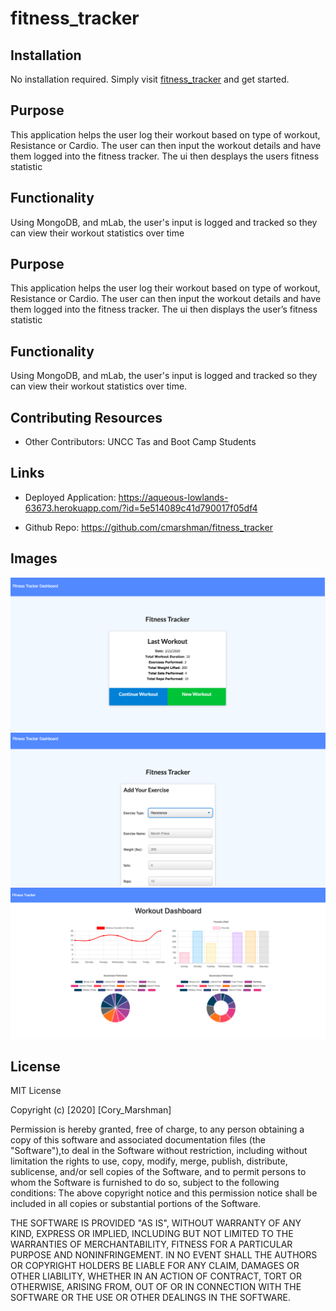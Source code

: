 # fitness_tracker

## Installation 
No installation required. Simply visit [fitness_tracker](https://aqueous-lowlands-63673.herokuapp.com/?id=5e514089c41d790017f05df4) and get started. 

## Purpose
This application helps the user log their workout based on type of workout, Resistance or Cardio. The user can then input the workout details and have them logged into the fitness tracker. The ui then desplays the users fitness statistic 

## Functionality 
Using MongoDB, and mLab, the user's input is logged and tracked so they can view their workout statistics over time

## Purpose
This application helps the user log their workout based on type of workout, Resistance or Cardio. The user can then input the workout details and have them logged into the fitness tracker. The ui then displays the user’s fitness statistic 

## Functionality 
Using MongoDB, and mLab, the user's input is logged and tracked so they can view their workout statistics over time.

## Contributing Resources
* Other Contributors: UNCC Tas and Boot Camp Students

## Links
* Deployed Application:  https://aqueous-lowlands-63673.herokuapp.com/?id=5e514089c41d790017f05df4

* Github Repo:  https://github.com/cmarshman/fitness_tracker

## Images

![Opening-Page](public/images/opening-page.png)
![Add-Workout](public/images/add-workout.png)
![Logged-Stats](public/images/logged-stats.png)

## License
MIT License

Copyright (c) [2020] [Cory_Marshman]

Permission is hereby granted, free of charge, to any person obtaining a copy of this software and associated documentation files (the "Software"),to deal in the Software without restriction, including without limitation the rights to use, copy, modify, merge, publish, distribute, sublicense, and/or sell copies of the Software, and to permit persons to whom the Software is furnished to do so, subject to the following conditions: The above copyright notice and this permission notice shall be included in all copies or substantial portions of the Software.

THE SOFTWARE IS PROVIDED "AS IS", WITHOUT WARRANTY OF ANY KIND, EXPRESS OR IMPLIED, INCLUDING BUT NOT LIMITED TO THE WARRANTIES OF MERCHANTABILITY, FITNESS FOR A PARTICULAR PURPOSE AND NONINFRINGEMENT. IN NO EVENT SHALL THE AUTHORS OR COPYRIGHT HOLDERS BE LIABLE FOR ANY CLAIM, DAMAGES OR OTHER LIABILITY, WHETHER IN AN ACTION OF CONTRACT, TORT OR OTHERWISE, ARISING FROM, OUT OF OR IN CONNECTION WITH THE SOFTWARE OR THE USE OR OTHER DEALINGS IN THE SOFTWARE.

